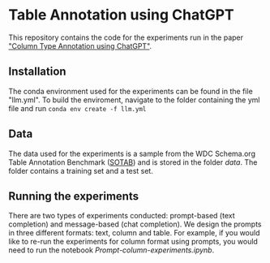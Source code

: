 # Table Annotation using ChatGPT
This repository contains the code for the experiments run in the paper <a href="https://arxiv.org/abs/2306.00745">"Column Type Annotation using ChatGPT"</a>.

## Installation

The conda environment used for the experiments can be found in the file "llm.yml". To build the enviroment, navigate to the folder containing the yml file and run ```conda env create -f llm.yml```

## Data

The data used for the experiments is a sample from the WDC Schema.org Table Annotation Benchmark (<a href="http://webdatacommons.org/structureddata/sotab/">SOTAB</a>) and is stored in the folder *data*. The folder contains a training set and a test set.

## Running the experiments

There are two types of experiments conducted: prompt-based (text completion) and message-based (chat completion). We design the prompts in three different formats: text, column and table. For example, if you would like to re-run the experiments for column format using prompts, you would need to run the notebook *Prompt-column-experiments.ipynb*.